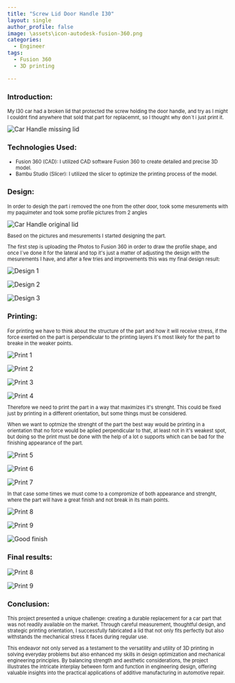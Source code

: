 ```yaml
---
title: "Screw Lid Door Handle I30"
layout: single
author_profile: false
image: \assets\icon-autodesk-fusion-360.png
categories:
  - Engineer
tags:
  - Fusion 360
  - 3D printing

---
```


<h3>Introduction:</h3>
<p style="font-size:0.8em">
My I30 car had a broken lid that protected the screw holding the door handle, and try as I might I couldnt find anywhere that sold that part for replacemnt, so I thought why don`t i just print it.
</p>

<img src="\assets\ScrewLidDoorHandleI30-000.jpg" alt="Car Handle missing lid" class="image">

<h3>Technologies Used:</h3>
  <ul style="font-size:0.8em">
  <li>Fusion 360 (CAD): I utilized CAD software Fusion 360 to create detailed and precise 3D model.</li>
  <li>Bambu Studio (Slicer): I utilized the slicer to optimize the printing process of the model.</li>
  </ul>

<h3>Design:</h3>
<p style="font-size:0.8em">
In order to desigh the part i removed the one from the other door, took some mesurements with my paquimeter and took some profile pictures from 2 angles
</p>


<img src="\assets\ScrewLidDoorHandleI30-001.jpg" alt="Car Handle original lid" class="image">


<p style="font-size:0.8em">
Based on the pictures and mesurements I started designing the part.
</p>

<p style="font-size:0.8em">
The first step is uploading the Photos to Fusion 360 in order to draw the profile shape, and once I`ve done it for the lateral and top it's just a matter of adjusting the design with the mesurements I have, and after a few tries and improvements this was my final design result:
</p>

<img src="\assets\ScrewLidDoorHandleI30-01.png" alt="Design 1" class="image">
<p></p>
<img src="\assets\ScrewLidDoorHandleI30-02.png" alt="Design 2" class="image">
<p></p>
<img src="\assets\ScrewLidDoorHandleI30-03.png" alt="Design 3" class="image">

<h3>Printing:</h3>

<p style="font-size:0.8em">
For printing we have to think about the structure of the part and how it will receive stress, if the force exerted on the part is perpendicular to the printing layers it's most likely for the part to breake in the weaker points. 
</p>

<img src="\assets\ScrewLidDoorHandleI30-04.png" alt="Print 1" class="image">
<p></p>
<img src="\assets\ScrewLidDoorHandleI30-05.png" alt="Print 2" class="image">
<p></p>
<img src="\assets\ScrewLidDoorHandleI30-06.jpg" alt="Print 3" class="image">
<p></p>
<img src="\assets\ScrewLidDoorHandleI30-07.jpg" alt="Print 4" class="image">

<p style="font-size:0.8em">
Therefore we need to print the part in a way that maximizes it's strenght. This could be fixed just by printing in a different orientation, but some things must be considered.
</p>

<p style="font-size:0.8em">
When we want to optmize the strenght  of the part the best way would be printing in a orientation that no force would be aplied perpendicular to that, at least not in it's weakest spot, but doing so the print must be done with the help of a lot o supports which can be bad for the finishing appearance of the part.
</p>

<img src="\assets\ScrewLidDoorHandleI30-08.png" alt="Print 5" class="image">
<p></p>
<img src="\assets\ScrewLidDoorHandleI30-09.png" alt="Print 6" class="image">
<p></p>
<img src="\assets\ScrewLidDoorHandleI30-10.jpg" alt="Print 7" class="image">


<p style="font-size:0.8em">
In that case some times we must come to a compromize of both appearance and strenght, where the part will have a great finish and not break in its main points.
</p>


<img src="\assets\ScrewLidDoorHandleI30-11.png" alt="Print 8" class="image">
<p></p>
<img src="\assets\ScrewLidDoorHandleI30-12.png" alt="Print 9" class="image">
<p></p>
<img src="\assets\ScrewLidDoorHandleI30-13.jpg" alt="Good finish" class="image">


<h3>Final results:</h3>
<img src="\assets\ScrewLidDoorHandleI30-14.jpg" alt="Print 8" class="image">
<p></p>
<img src="\assets\ScrewLidDoorHandleI30-15.jpg" alt="Print 9" class="image">

<h3>Conclusion:</h3>

<p style="font-size:0.8em">
This project presented a unique challenge: creating a durable replacement for a car part that was not readily available on the market. Through careful measurement, thoughtful design, and strategic printing orientation, I successfully fabricated a lid that not only fits perfectly but also withstands the mechanical stress it faces during regular use. 
</p>

<p style="font-size:0.8em">
This endeavor not only served as a testament to the versatility and utility of 3D printing in solving everyday problems but also enhanced my skills in design optimization and mechanical engineering principles. By balancing strength and aesthetic considerations, the project illustrates the intricate interplay between form and function in engineering design, offering valuable insights into the practical applications of additive manufacturing in automotive repair.
</p>




